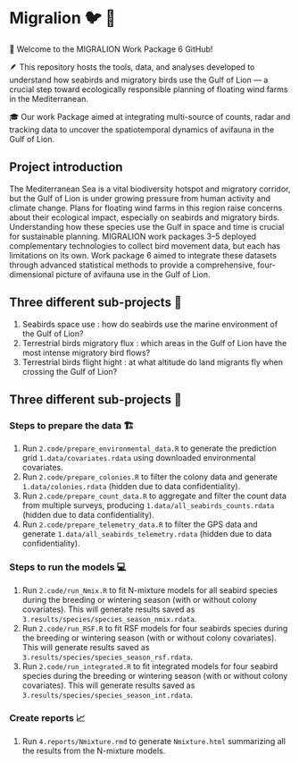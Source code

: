 # Migralion :bird: :hatched_chick:

🌊 Welcome to the MIGRALION Work Package 6 GitHub! 

🪶 This repository hosts the tools, data, and analyses developed to understand how seabirds and migratory birds use the Gulf of Lion — a crucial step toward ecologically responsible planning of floating wind farms in the Mediterranean.

:mortar_board: Our work Package aimed at integrating multi-source of counts, radar and tracking data to uncover the spatiotemporal dynamics of avifauna in the Gulf of Lion.

## Project introduction 

The Mediterranean Sea is a vital biodiversity hotspot and migratory corridor, but the Gulf of Lion is under growing pressure from human activity and climate change. Plans for floating wind farms in this region raise concerns about their ecological impact, especially on seabirds and migratory birds. Understanding how these species use the Gulf in space and time is crucial for sustainable planning. MIGRALION work packages 3–5 deployed complementary technologies to collect bird movement data, but each has limitations on its own. Work package 6 aimed to integrate these datasets through advanced statistical methods to provide a comprehensive, four-dimensional picture of avifauna use in the Gulf of Lion.

## Three different sub-projects :memo:

1.	Seabirds space use : how do seabirds use the marine environment of the Gulf of Lion?
2.	Terrestrial birds migratory flux : which areas in the Gulf of Lion have the most intense migratory bird flows? 
3.	Terrestrial birds flight hight : at what altitude do land migrants fly when crossing the Gulf of Lion?
   
## Three different sub-projects :memo:

### Steps to prepare the data :building_construction:

1. Run `2.code/prepare_environmental_data.R` to generate the prediction grid `1.data/covariates.rdata` using downloaded environmental covariates.
2. Run `2.code/prepare_colonies.R` to filter the colony data and generate `1.data/colonies.rdata` (hidden due to data confidentiality).
3. Run `2.code/prepare_count_data.R` to aggregate and filter the count data from multiple surveys, producing `1.data/all_seabirds_counts.rdata` (hidden due to data confidentiality).
4. Run `2.code/prepare_telemetry_data.R` to  filter the GPS data and generate `1.data/all_seabirds_telemetry.rdata` (hidden due to data confidentiality).

### Steps to run the models :computer:
1. Run `2.code/run_Nmix.R` to fit N-mixture models for all seabird species during the breeding or wintering season (with or without colony covariates). This will generate results saved as `3.results/species/species_season_nmix.rdata`. 
2. Run `2.code/run_RSF.R` to fit RSF models for four seabirds species during the breeding or wintering season (with or without colony covariates). This will generate results saved as `3.results/species/species_season_rsf.rdata`.
3. Run `2.code/run_integrated.R` to fit integrated models for four seabird species during the breeding or wintering season (with or without colony covariates). This will generate results saved as `3.results/species/species_season_int.rdata`.

### Create reports :chart_with_upwards_trend:
1. Run `4.reports/Nmixture.rmd` to generate `Nmixture.html` summarizing all the results from the N-mixture models.

